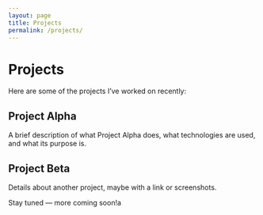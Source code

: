 ```yaml
---
layout: page
title: Projects
permalink: /projects/
---
```


# Projects

Here are some of the projects I’ve worked on recently:

## Project Alpha
A brief description of what Project Alpha does, what technologies are used, and what its purpose is.

## Project Beta
Details about another project, maybe with a link or screenshots.

Stay tuned — more coming soon!a
